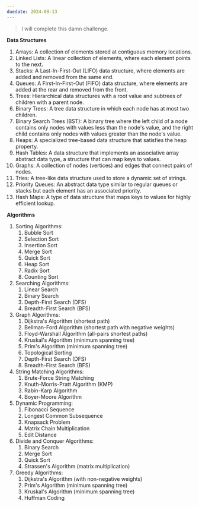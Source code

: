 ```yaml
---
duedate: 2024-09-13
---
```


> I will complete this damn challenge.

**Data Structures**
1. Arrays: A collection of elements stored at contiguous memory locations.
2. Linked Lists: A linear collection of elements, where each element points to the next.
3. Stacks: A Last-In-First-Out (LIFO) data structure, where elements are added and removed from the same end.
4. Queues: A First-In-First-Out (FIFO) data structure, where elements are added at the rear and removed from the front.
5. Trees: Hierarchical data structures with a root value and subtrees of children with a parent node.
6. Binary Trees: A tree data structure in which each node has at most two children.
7. Binary Search Trees (BST): A binary tree where the left child of a node contains only nodes with values less than the node's value, and the right child contains only nodes with values greater than the node's value.
8. Heaps: A specialized tree-based data structure that satisfies the heap property.
9. Hash Tables: A data structure that implements an associative array abstract data type, a structure that can map keys to values.
10. Graphs: A collection of nodes (vertices) and edges that connect pairs of nodes.
11. Tries: A tree-like data structure used to store a dynamic set of strings.
12. Priority Queues: An abstract data type similar to regular queues or stacks but each element has an associated priority.
13. Hash Maps: A type of data structure that maps keys to values for highly efficient lookup.

**Algorithms**
1. Sorting Algorithms:    
    1. Bubble Sort
    2. Selection Sort
    3. Insertion Sort
    4. Merge Sort
    5. Quick Sort
    6. Heap Sort
    7. Radix Sort
    8. Counting Sort
2. Searching Algorithms:
    1. Linear Search
    2. Binary Search
    3. Depth-First Search (DFS)
    4. Breadth-First Search (BFS)
3. Graph Algorithms:
    1. Dijkstra's Algorithm (shortest path)
    2. Bellman-Ford Algorithm (shortest path with negative weights)
    3. Floyd-Warshall Algorithm (all-pairs shortest paths)
    4. Kruskal's Algorithm (minimum spanning tree)
    5. Prim's Algorithm (minimum spanning tree)
    6. Topological Sorting
    7. Depth-First Search (DFS)
    8. Breadth-First Search (BFS)
4. String Matching Algorithms:
    1. Brute-Force String Matching
    2. Knuth-Morris-Pratt Algorithm (KMP)
    3. Rabin-Karp Algorithm
    4. Boyer-Moore Algorithm
5. Dynamic Programming:
    1. Fibonacci Sequence
    2. Longest Common Subsequence
    3. Knapsack Problem
    4. Matrix Chain Multiplication
    5. Edit Distance
7. Divide and Conquer Algorithms:
    1. Binary Search
    2. Merge Sort
    3. Quick Sort
    4. Strassen's Algorithm (matrix multiplication)
8. Greedy Algorithms:
    1. Dijkstra's Algorithm (with non-negative weights)
    2. Prim's Algorithm (minimum spanning tree)
    3. Kruskal's Algorithm (minimum spanning tree)
    4. Huffman Coding